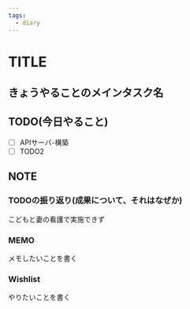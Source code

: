 ```yaml
---
tags:
  - diary
---
```

# TITLE
## きょうやることのメインタスク名

## TODO(今日やること)
- [ ] APIサーバ-構築
- [ ] TODO2
## NOTE
### TODOの振り返り(成果について、それはなぜか)
こどもと妻の看護で実施できず


### MEMO
メモしたいことを書く


### Wishlist
やりたいことを書く
